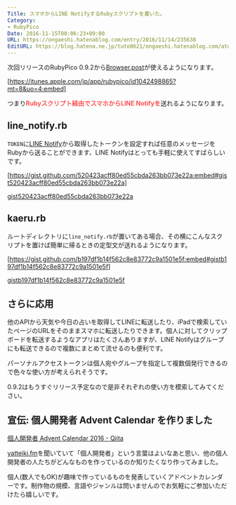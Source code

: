 ```yaml
---
Title: スマホからLINE NotifyするRubyスクリプトを書いた。
Category:
- RubyPico
Date: 2016-11-15T00:06:23+09:00
URL: https://ongaeshi.hatenablog.com/entry/2016/11/14/235638
EditURL: https://blog.hatena.ne.jp/tuto0621/ongaeshi.hatenablog.com/atom/entry/10328749687194400594
---
```


次回リリースのRubyPico 0.9.2から[Browser.post](http://ongaeshi.hatenablog.com/entry/2016/11/13/005602)が使えるようになります。

[https://itunes.apple.com/jp/app/rubypico/id1042498865?mt=8&uo=4:embed]

つまり<b><span style="color: #ff5252">Rubyスクリプト経由でスマホからLINE Notifyを</span></b>送れるようになります。

## line_notify.rb
`TOKEN`に[LINE Notify](https://notify-bot.line.me/ja/)から取得したトークンを設定すれば任意のメッセージをRubyから送ることができます、LINE Notifyはとっても手軽に使えてすばらしいです。

[https://gist.github.com/520423acff80ed55cbda263bb073e22a:embed#gist520423acff80ed55cbda263bb073e22a]

[gist520423acff80ed55cbda263bb073e22a](https://gist.github.com/520423acff80ed55cbda263bb073e22a)

## kaeru.rb
ルートディレクトリに`line_notify.rb`が置いてある場合、その横にこんなスクリプトを置けば簡単に帰るときの定型文が送れるようになります。

[https://gist.github.com/b197df1b14f562c8e83772c9a1501e5f:embed#gistb197df1b14f562c8e83772c9a1501e5f]

[gistb197df1b14f562c8e83772c9a1501e5f](https://gist.github.com/b197df1b14f562c8e83772c9a1501e5f)

## さらに応用
他のAPIから天気や今日の占いを取得してLINEに転送したり、iPadで検索していたページのURLをそのままスマホに転送したりできます。個人に対してクリップボードを転送するようなアプリはたくさんありますが、LINE Notifyはグループにも転送できるので複数にまとめて流せるのも便利です。

パーソナルアクセストークンは個人宛やグループを指定して複数個発行できるので色々な使い方が考えられそうです。

0.9.2はもうすぐリリース予定なので是非それぞれの使い方を模索してみてください。

## 宣伝: 個人開発者 Advent Calendar を作りました
[個人開発者 Advent Calendar 2016 - Qiita](http://qiita.com/advent-calendar/2016/individual-developer)

[yatteiki.fm](https://yatteiki.fm/)を聞いていて「個人開発者」という言葉はよいなあと思い、他の個人開発者の人たちがどんなものを作っているのか知りたくなり作ってみました。

個人(数人でもOK)が趣味で作っているものを発表していくアドベントカレンダーです。制作物の規模、言語やジャンルは問いませんのでお気軽にご参加いただけたら嬉しいです。
